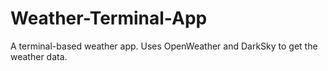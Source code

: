 # Weather-Terminal-App
A terminal-based weather app. Uses OpenWeather and DarkSky to get the weather data.
